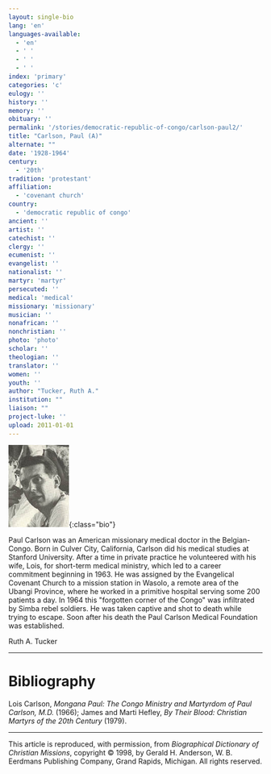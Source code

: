 ```yaml
---
layout: single-bio
lang: 'en'
languages-available:
  - 'en'
  - ' '
  - ' '
  - ' '
index: 'primary'
categories: 'c'
eulogy: ''
history: ''
memory: ''
obituary: ''
permalink: '/stories/democratic-republic-of-congo/carlson-paul2/'
title: "Carlson, Paul (A)"
alternate: ""
date: '1928-1964'
century:
  - '20th'
tradition: 'protestant'
affiliation:
  - 'covenant church'
country:
  - 'democratic republic of congo'
ancient: ''
artist: ''
catechist: ''
clergy: ''
ecumenist: ''
evangelist: ''
nationalist: ''
martyr: 'martyr'
persecuted: ''
medical: 'medical'
missionary: 'missionary'
musician: ''
nonafrican: ''
nonchristian: ''
photo: 'photo'
scholar: ''
theologian: ''
translator: ''
women: ''
youth: ''
author: "Tucker, Ruth A."
institution: ""
liaison: ""
project-luke: ''
upload: 2011-01-01
---
```


![Paul Carlson](/images/bio-pics/demrepcongo/carlson-paul2/LIONJAW-pcarlson.jpg){:class="bio"}

Paul Carlson was an American missionary medical doctor in the Belgian-Congo. Born in Culver City, California, Carlson did his medical studies at Stanford University. After a time in private practice he volunteered with his wife, Lois, for short-term medical ministry, which led to a career commitment beginning in 1963. He was assigned by the Evangelical Covenant Church to a mission station in Wasolo, a remote area of the Ubangi Province, where he worked in a primitive hospital serving some 200 patients a day. In 1964 this "forgotten corner of the Congo" was infiltrated by Simba rebel soldiers. He was taken captive and shot to death while trying to escape. Soon after his death the Paul Carlson Medical Foundation was established.

Ruth A. Tucker

---

# Bibliography

Lois Carlson, *Mongana Paul: The Congo Ministry and Martyrdom of Paul Carlson, M.D.* (1966); James and Marti Hefley, *By Their Blood: Christian Martyrs of the 20th Century* (1979).

---

This article is reproduced, with permission, from *Biographical Dictionary of Christian Missions*, copyright © 1998, by Gerald H. Anderson, W. B. Eerdmans Publishing Company, Grand Rapids, Michigan. All rights reserved.
